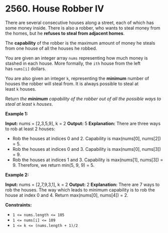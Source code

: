 # 2560. House Robber IV 

There are several consecutive houses along a street, each of which has some money inside. There is also a robber, who wants to steal money from the homes, but he **refuses to steal from adjacent homes**.

The **capability** of the robber is the maximum amount of money he steals from one house of all the houses he robbed.

You are given an integer array `nums` representing how much money is stashed in each house. More formally, the `ith` house from the left has `nums[i]` dollars.

You are also given an integer `k`, representing the **minimum** number of houses the robber will steal from. It is always possible to steal at least `k` houses.

Return _the **minimum** capability of the robber out of all the possible ways to steal at least_ `k` _houses_.

**Example 1:**

**Input:** nums = [2,3,5,9], k = 2
**Output:** 5
**Explanation:** 
There are three ways to rob at least 2 houses:
- Rob the houses at indices 0 and 2. Capability is max(nums[0], nums[2]) = 5.
- Rob the houses at indices 0 and 3. Capability is max(nums[0], nums[3]) = 9.
- Rob the houses at indices 1 and 3. Capability is max(nums[1], nums[3]) = 9.
Therefore, we return min(5, 9, 9) = 5.

**Example 2:**

**Input:** nums = [2,7,9,3,1], k = 2
**Output:** 2
**Explanation:** There are 7 ways to rob the houses. The way which leads to minimum capability is to rob the house at index 0 and 4. Return max(nums[0], nums[4]) = 2.

**Constraints:**

- `1 <= nums.length <= 105`
- `1 <= nums[i] <= 109`
- `1 <= k <= (nums.length + 1)/2`